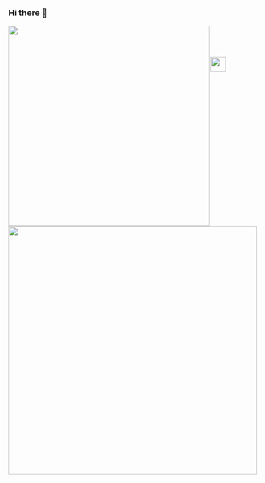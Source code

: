 ### Hi there 👋

<img width="400px" align="left" src="https://github-readme-stats.vercel.app/api/top-langs/?username=violigon&hide=html&layout=compact&theme=buefy" /><br/>

<td><img width="495px" align="left" src="https://github-readme-stats.vercel.app/api?username=violigon&theme=buefy"/>  <br/>
  
  <img src="https://raw.githubusercontent.com/iampavangandhi/iampavangandhi/master/gifs/Hi.gif" width="30px"></h2><br/>
